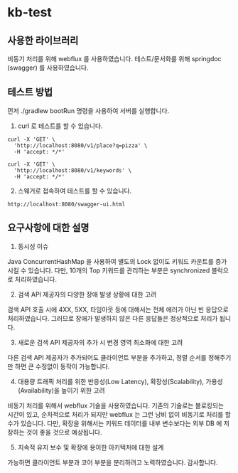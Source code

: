 # kb-test
## 사용한 라이브러리
비동기 처리를 위해 webflux 를 사용하였습니다.
테스트/문서화를 위해 springdoc (swagger) 를 사용하였습니다.

## 테스트 방법
먼저 ./gradlew bootRun 명령을 사용하여 서버를 실행합니다.
1. curl 로 테스트를 할 수 있습니다.

```
curl -X 'GET' \
  'http://localhost:8080/v1/place?q=pizza' \
  -H 'accept: */*'
```

```
curl -X 'GET' \
  'http://localhost:8080/v1/keywords' \
  -H 'accept: */*'
```

2. 스웨거로 접속하여 테스트를 할 수 있습니다.

```
http://localhost:8080/swagger-ui.html
```

## 요구사항에 대한 설명
1. 동시성 이슈

Java ConcurrentHashMap 을 사용하여 별도의 Lock 없이도 키워드 카운트를 증가시킬 수 있습니다.
다만, 10개의 Top 키워드를 관리하는 부분은 synchronized 블럭으로 처리하였습니다.

2. 검색 API 제공자의 다양한 장애 발생 상황에 대한 고려 

검색 API 호출 시에 4XX, 5XX, 타임아웃 등에 대해서는 전체 에러가 아닌 빈 응답으로 처리하였습니다. 그러므로 장애가 발생하지 않은 다른 응답들은 정상적으로 처리가 됩니다.

3. 새로운 검색 API 제공자의 추가 시 변경 영역 최소화에 대한 고려

다른 검색 API 제공자가 추가되어도 클라이언트 부분을 추가하고, 정렬 순서를 정해주기만 하면 큰 수정없이 동작이 가능합니다.

4. 대용량 트래픽 처리를 위한 반응성(Low Latency), 확장성(Scalability), 가용성(Availability)을 높이기 위한 고려

비동기 처리를 위해서 webflux 기술을 사용하였습니다. 기존의 기술로는 블로킹되는 시간이 있고, 순차적으로 처리가 되지만 webflux 는 그런 낭비 없이 비동기로 처리를 할 수가 있습니다.
다만, 확장을 위해서는 키워드 데이터를 내부 변수보다는 외부 DB 에 저장하는 것이 좋을 것으로 예상됩니다.

5. 지속적 유지 보수 및 확장에 용이한 아키텍처에 대한 설계

가능하면 클라이언트 부분과 코어 부분을 분리하려고 노력하였습니다. 
감사합니다.
